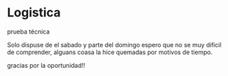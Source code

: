 # Logistica
prueba técnica

Solo dispuse de el sabado y parte del domingo espero que no se muy dificil de comprender, alguans coasa la hice quemadas por motivos de tiempo.

gracias por la oportunidad!!
